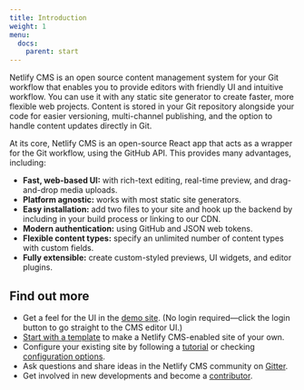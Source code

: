 ```yaml
---
title: Introduction
weight: 1
menu:
  docs:
    parent: start
---
```


Netlify CMS is an open source content management system for your Git workflow that enables you to provide editors with friendly UI and intuitive workflow. You can use it with any static site generator to create faster, more flexible web projects. Content is stored in your Git repository alongside your code for easier versioning, multi-channel publishing, and the option to handle content updates directly in Git.

At its core, Netlify CMS is an open-source React app that acts as a wrapper for the Git workflow, using the GitHub API. This provides many advantages, including:

* **Fast, web-based UI:** with rich-text editing, real-time preview, and drag-and-drop media uploads.
* **Platform agnostic:** works with most static site generators.
* **Easy installation:** add two files to your site and hook up the backend by including in your build process or linking to our CDN.
* **Modern authentication:** using GitHub and JSON web tokens.
* **Flexible content types:** specify an unlimited number of content types with custom fields.
* **Fully extensible:** create custom-styled previews, UI widgets, and editor plugins.


## Find out more

- Get a feel for the UI in the [demo site](https://cms-demo.netlify.com). (No login required—click the login button to go straight to the CMS editor UI.)
- [Start with a template](https://www.netlifycms.org/docs/start-with-a-template/) to make a Netlify CMS-enabled site of your own.
- Configure your existing site by following a [tutorial](https://www.netlifycms.org/docs/add-to-your-site/) or checking [configuration options](https://www.netlifycms.org/docs/configuration-options).
- Ask questions and share ideas in the Netlify CMS community on [Gitter](https://gitter.im/netlify/netlifycms).
- Get involved in new developments and become a [contributor](https://docs-starters--netlify-cms-www.netlify.com/docs/contributor-guide/).
